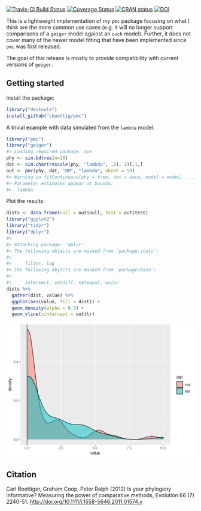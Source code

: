 <!-- README.md is generated from README.Rmd. Please edit that file -->

[![Travis-CI Build
Status](https://travis-ci.org/cboettig/pmc.svg?branch=master)](https://travis-ci.org/cboettig/pmc)
[![Coverage
Status](https://coveralls.io/repos/cboettig/pmc/badge.svg)](https://coveralls.io/r/cboettig/pmc)
[![CRAN
status](https://www.r-pkg.org/badges/version/pmc)](https://cran.r-project.org/package=pmc)
[![DOI](https://zenodo.org/badge/1822987.svg)](https://zenodo.org/badge/latestdoi/1822987)

This is a lightweight implementation of my `pmc` package focusing on
what I think are the more common use cases (e.g. it will no longer
support comparisons of a `geiger` model against an `ouch` model).
Further, it does not cover many of the newer model fitting that have
been implemented since `pmc` was first released.

The goal of this release is mostly to provide compatibility with current
versions of `geiger`.

Getting started
---------------

Install the package:

``` r
library("devtools")
install_github("cboettig/pmc")
```

A trivial example with data simulated from the `lambda` model.

``` r
library("pmc")
library("geiger")
#> Loading required package: ape
phy <- sim.bdtree(n=10)
dat <- sim.char(rescale(phy, "lambda", .5), 1)[,1,]
out <- pmc(phy, dat, "BM", "lambda", nboot = 50)
#> Warning in fitContinuous(phy = tree, dat = data, model = model, ..., ncores = 1): 
#> Parameter estimates appear at bounds:
#>  lambda
```

Plot the results:

``` r
dists <- data.frame(null = out$null, test = out$test)
library("ggplot2")
library("tidyr")
library("dplyr")
#> 
#> Attaching package: 'dplyr'
#> The following objects are masked from 'package:stats':
#> 
#>     filter, lag
#> The following objects are masked from 'package:base':
#> 
#>     intersect, setdiff, setequal, union
dists %>% 
  gather(dist, value) %>%
  ggplot(aes(value, fill = dist)) + 
  geom_density(alpha = 0.5) + 
  geom_vline(xintercept = out$lr)
```

![](man/figures/README-unnamed-chunk-3-1.png)

Citation
--------

Carl Boettiger, Graham Coop, Peter Ralph (2012) Is your phylogeny
informative? Measuring the power of comparative methods, Evolution 66
(7) 2240-51.
<a href="http://doi.org/10.1111/j.1558-5646.2011.01574.x" class="uri">http://doi.org/10.1111/j.1558-5646.2011.01574.x</a>
